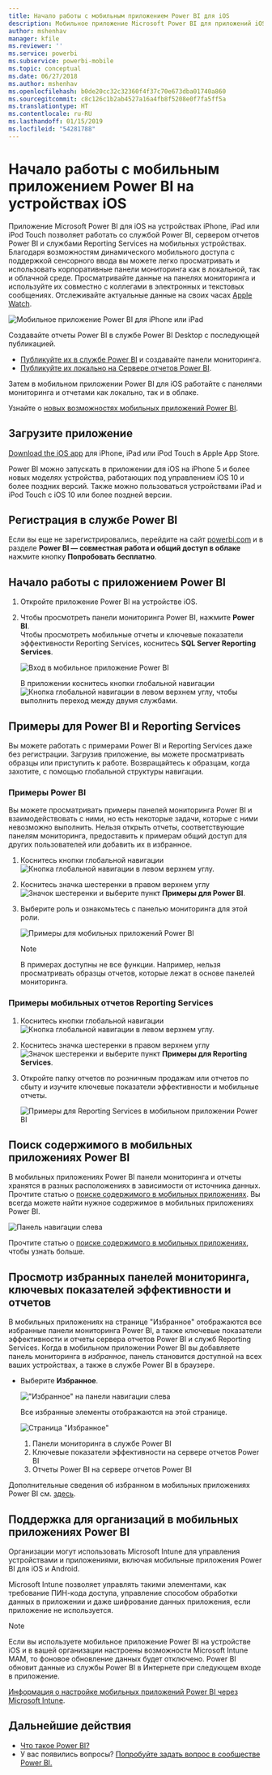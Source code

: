```yaml
---
title: Начало работы с мобильным приложением Power BI для iOS
description: Мобильное приложение Microsoft Power BI для приложений iOS теперь доступно для мобильных устройств. Узнайте, как можно воспользоваться преимуществами мобильного доступа к бизнес-информации как в локальной, так и облачной среде.
author: mshenhav
manager: kfile
ms.reviewer: ''
ms.service: powerbi
ms.subservice: powerbi-mobile
ms.topic: conceptual
ms.date: 06/27/2018
ms.author: mshenhav
ms.openlocfilehash: b0de20cc32c32360f4f37c70e673dba01740a860
ms.sourcegitcommit: c8c126c1b2ab4527a16a4fb8f5208e0f7fa5ff5a
ms.translationtype: HT
ms.contentlocale: ru-RU
ms.lasthandoff: 01/15/2019
ms.locfileid: "54281788"
---
```

# <a name="get-started-with-the-power-bi-mobile-app-on-ios-devices"></a>Начало работы с мобильным приложением Power BI на устройствах iOS
Приложение Microsoft Power BI для iOS на устройствах iPhone, iPad или iPod Touch позволяет работать со службой Power BI, сервером отчетов Power BI и службами Reporting Services на мобильных устройствах. Благодаря возможностям динамического мобильного доступа с поддержкой сенсорного ввода вы можете легко просматривать и использовать корпоративные панели мониторинга как в локальной, так и облачной среде. Просматривайте данные на панелях мониторинга и используйте их совместно с коллегами в электронных и текстовых сообщениях. Отслеживайте актуальные данные на своих часах [Apple Watch](mobile-apple-watch.md).  

![Мобильное приложение Power BI для iPhone или iPad](./media/mobile-iphone-app-get-started/pbi_ipad_iphonedevices.png)

Создавайте отчеты Power BI в службе Power BI Desktop с последующей публикацией.

* [Публикуйте их в службе Power BI](../../service-get-started.md) и создавайте панели мониторинга.
* [Публикуйте их локально на Сервере отчетов Power BI](../../report-server/quickstart-create-powerbi-report.md).

Затем в мобильном приложении Power BI для iOS работайте с панелями мониторинга и отчетами как локально, так и в облаке.

Узнайте о [новых возможностях мобильных приложений Power BI](mobile-whats-new-in-the-mobile-apps.md).

## <a name="download-the-app"></a>Загрузите приложение
[Download the iOS app](http://go.microsoft.com/fwlink/?LinkId=522062 "Скачайте приложение iOS") для iPhone, iPad или iPod Touch в Apple App Store.

Power BI можно запускать в приложении для iOS на iPhone 5 и более новых моделях устройства, работающих под управлением iOS 10 и более поздних версий. Также можно пользоваться устройствами iPad и iPod Touch с iOS 10 или более поздней версии. 

## <a name="sign-up-for-the-power-bi-service"></a>Регистрация в службе Power BI
Если вы еще не зарегистрировались, перейдите на сайт [powerbi.com](https://powerbi.microsoft.com/get-started/) и в разделе **Power BI — совместная работа и общий доступ в облаке** нажмите кнопку **Попробовать бесплатно**.


## <a name="get-started-with-the-power-bi-app"></a>Начало работы с приложением Power BI
1. Откройте приложение Power BI на устройстве iOS.
2. Чтобы просмотреть панели мониторинга Power BI, нажмите **Power BI**.  
   Чтобы просмотреть мобильные отчеты и ключевые показатели эффективности Reporting Services, коснитесь **SQL Server Reporting Services**.
   
   ![Вход в мобильное приложение Power BI](./media/mobile-iphone-app-get-started/power-bi-connect-to-login.png)
   
   В приложении коснитесь кнопки глобальной навигации ![Кнопка глобальной навигации](./././media/mobile-iphone-app-get-started/power-bi-iphone-global-nav-button.png) в левом верхнем углу, чтобы выполнить переход между двумя службами. 

## <a name="try-the-power-bi-and-reporting-services-samples"></a>Примеры для Power BI и Reporting Services
Вы можете работать с примерами Power BI и Reporting Services даже без регистрации. Загрузив приложение, вы можете просматривать образцы или приступить к работе. Возвращайтесь к образцам, когда захотите, с помощью глобальной структуры навигации.

### <a name="power-bi-samples"></a>Примеры Power BI
Вы можете просматривать примеры панелей мониторинга Power BI и взаимодействовать с ними, но есть некоторые задачи, которые с ними невозможно выполнить. Нельзя открыть отчеты, соответствующие панелям мониторинга, предоставить к примерам общий доступ для других пользователей или добавить их в избранное.

1. Коснитесь кнопки глобальной навигации ![Кнопка глобальной навигации](./././media/mobile-iphone-app-get-started/power-bi-iphone-global-nav-button.png) в левом верхнем углу.
2. Коснитесь значка шестеренки в правом верхнем углу ![Значок шестеренки](././media/mobile-iphone-app-get-started/power-bi-ios-gear-icon.png) и выберите пункт **Примеры для Power BI**.
3. Выберите роль и ознакомьтесь с панелью мониторинга для этой роли.  
   
   ![Примеры для мобильных приложений Power BI](./media/mobile-iphone-app-get-started/power-bi-iphone-powerbi-samples.png)
   
   > [!NOTE]
   > В примерах доступны не все функции. Например, нельзя просматривать образцы отчетов, которые лежат в основе панелей мониторинга. 
   > 
   > 

### <a name="reporting-services-mobile-report-samples"></a>Примеры мобильных отчетов Reporting Services
1. Коснитесь кнопки глобальной навигации ![Кнопка глобальной навигации](./././media/mobile-iphone-app-get-started/power-bi-iphone-global-nav-button.png) в левом верхнем углу.
2. Коснитесь значка шестеренки в правом верхнем углу ![Значок шестеренки](././media/mobile-iphone-app-get-started/power-bi-ios-gear-icon.png) и выберите пункт **Примеры для Reporting Services**.
3. Откройте папку отчетов по розничным продажам или отчетов по сбыту и изучите ключевые показатели эффективности и мобильные отчеты.
   
   ![Примеры для Reporting Services в мобильном приложении Power BI](./media/mobile-iphone-app-get-started/power-bi-reporting-services-samples.png)

## <a name="find-your-content-in-the-power-bi-mobile-apps"></a>Поиск содержимого в мобильных приложениях Power BI
В мобильных приложениях Power BI панели мониторинга и отчеты хранятся в разных расположениях в зависимости от источника данных. Прочтите статью о [поиске содержимого в мобильных приложениях](mobile-apps-quickstart-view-dashboard-report.md). Вы всегда можете найти нужное содержимое в мобильных приложениях Power BI. 

![Панель навигации слева](./media/mobile-iphone-app-get-started/power-bi-iphone-left-nav.png)

Прочтите статью о [поиске содержимого в мобильных приложениях](mobile-apps-quickstart-view-dashboard-report.md), чтобы узнать больше.

## <a name="view-your-favorite-dashboards-kpis-and-reports"></a>Просмотр избранных панелей мониторинга, ключевых показателей эффективности и отчетов
В мобильных приложениях на странице "Избранное" отображаются все избранные панели мониторинга Power BI, а также ключевые показатели эффективности и отчеты сервера отчетов Power BI и служб Reporting Services. Когда в мобильном приложении Power BI вы добавляете панель мониторинга в *избранное*, панель становится доступной на всех ваших устройствах, а также в службе Power BI в браузере. 

* Выберите **Избранное**.
  
   !["Избранное" на панели навигации слева](./media/mobile-iphone-app-get-started/power-bi-iphone-favorites-nav.png)
  
   Все избранные элементы отображаются на этой странице.
  
   ![Страница "Избранное"](./media/mobile-iphone-app-get-started/power-bi-iphone-faves-report-server-number-callouts.png)
  
  1. Панели мониторинга в службе Power BI
  2. Ключевые показатели эффективности на сервере отчетов Power BI
  3. Отчеты Power BI на сервере отчетов Power BI

Дополнительные сведения об избранном в мобильных приложениях Power BI см. [здесь](mobile-apps-favorites.md).

## <a name="enterprise-support-for-the-power-bi-mobile-apps"></a>Поддержка для организаций в мобильных приложениях Power BI
Организации могут использовать Microsoft Intune для управления устройствами и приложениями, включая мобильные приложения Power BI для iOS и Android.

Microsoft Intune позволяет управлять такими элементами, как требование ПИН-кода доступа, управление способом обработки данных в приложении и даже шифрование данных приложения, если приложение не используется.

> [!NOTE]
> Если вы используете мобильное приложение Power BI на устройстве iOS и в вашей организации настроены возможности Microsoft Intune MAM, то фоновое обновление данных будет отключено. Power BI обновит данные из службы Power BI в Интернете при следующем входе в приложение.
> 

[Информация о настройке мобильных приложений Power BI через Microsoft Intune](../../service-admin-mobile-intune.md). 

## <a name="next-steps"></a>Дальнейшие действия

* [Что такое Power BI?](../../power-bi-overview.md)
* У вас появились вопросы? [Попробуйте задать вопрос в сообществе Power BI.](http://community.powerbi.com/)


